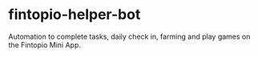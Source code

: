 # fintopio-helper-bot
Automation to complete tasks, daily check in, farming and play games on the Fintopio Mini App.
